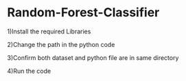 # Random-Forest-Classifier

1)Install the required Libraries

2)Change the path in the python code

3)Confirm both dataset and python file are in same directory

4)Run the code
